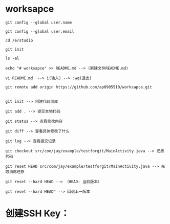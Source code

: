 # worksapce

	git config --global user.name
	
	git config --global user.email
	
	cd /e/studio
	
	git init
	
	ls -al
	
	echo "# worksapce" >> README.md --> (新建文件README.md)

	vi README.md  --> i(输入) --> :wq(退出)

	git remote add origin https://github.com/ap0905510/worksapce.git


	git init --> 创建代码创库

	git add . --> 提交本地代码

	git status --> 查看修改内容

	git diff --> 查看具体修改了什么

	git log --> 查看提交记录

	git checkout src/com/jay/example/testforgit/MainActivity.java --> 还原代码

	git reset HEAD src/com/jay/example/testforgit/MainActivity.java --> 先取消再还原

	git reset --hard HEAD --> （HEAD: 当前版本）

	git reset --hard HEAD^ --> 回退上一版本



# 创建SSH Key：

